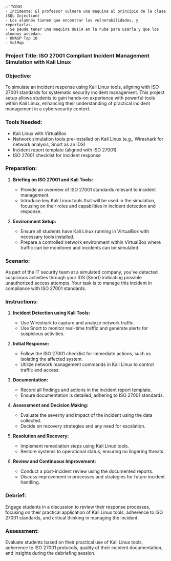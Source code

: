 ```
✅ TODOS
- Incidente: El professor vulnera una maquina al principio de la clase (SQL Injection)
- Los alumnos tienen que encontrar las vulnerabilidades, y reportarlas.
- Se peude tener una maquina UNICA en la nube para usarla y que los alumnos accedan.
- OWASP Top 10
- SqlMap
```


### Project Title: ISO 27001 Compliant Incident Management Simulation with Kali Linux

### Objective:
To simulate an incident response using Kali Linux tools, aligning with ISO 27001 standards for systematic security incident management.
This project setup allows students to gain hands-on experience with powerful tools within Kali Linux, enhancing their understanding of practical incident management in a cybersecurity context.

### Tools Needed:
- Kali Linux with VirtualBox
- Network simulation tools pre-installed on Kali Linux (e.g., Wireshark for network analysis, Snort as an IDS)
- Incident report template (aligned with ISO 27001)
- ISO 27001 checklist for incident response

### Preparation:
1. **Briefing on ISO 27001 and Kali Tools:**
   - Provide an overview of ISO 27001 standards relevant to incident management.
   - Introduce key Kali Linux tools that will be used in the simulation, focusing on their roles and capabilities in incident detection and response.

2. **Environment Setup:**
   - Ensure all students have Kali Linux running in VirtualBox with necessary tools installed.
   - Prepare a controlled network environment within VirtualBox where traffic can be monitored and incidents can be simulated.

### Scenario:
As part of the IT security team at a simulated company, you've detected suspicious activities through your IDS (Snort) indicating possible unauthorized access attempts. Your task is to manage this incident in compliance with ISO 27001 standards.

### Instructions:
1. **Incident Detection using Kali Tools:**
   - Use Wireshark to capture and analyze network traffic.
   - Use Snort to monitor real-time traffic and generate alerts for suspicious activities.

2. **Initial Response:**
   - Follow the ISO 27001 checklist for immediate actions, such as isolating the affected system.
   - Utilize network management commands in Kali Linux to control traffic and access.

3. **Documentation:**
   - Record all findings and actions in the incident report template.
   - Ensure documentation is detailed, adhering to ISO 27001 standards.

4. **Assessment and Decision Making:**
   - Evaluate the severity and impact of the incident using the data collected.
   - Decide on recovery strategies and any need for escalation.

5. **Resolution and Recovery:**
   - Implement remediation steps using Kali Linux tools.
   - Restore systems to operational status, ensuring no lingering threats.

6. **Review and Continuous Improvement:**
   - Conduct a post-incident review using the documented reports.
   - Discuss improvement in processes and strategies for future incident handling.

### Debrief:
Engage students in a discussion to review their response processes, focusing on their practical application of Kali Linux tools, adherence to ISO 27001 standards, and critical thinking in managing the incident.

### Assessment:
Evaluate students based on their practical use of Kali Linux tools, adherence to ISO 27001 protocols, quality of their incident documentation, and insights during the debriefing session.

